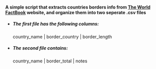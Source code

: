 #### A simple script that extracts countries borders info from [The World FactBook](https://www.cia.gov/the-world-factbook/field/land-boundaries/) website, and organize them into two seperate .csv files

- ##### The first file has the following columns:  
  country_name | border_country | border_length  

- ##### The second file contains:  
  country_name | border_total | notes
